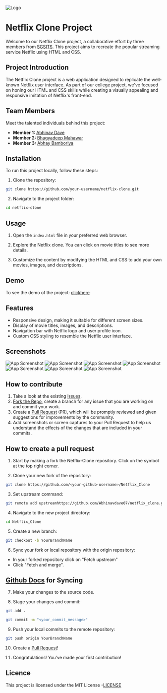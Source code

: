 
![Logo](logo.png)


# Netflix Clone Project

Welcome to our Netflix Clone project, a collaborative effort by three members from [SGSITS](https://www.sgsits.ac.in/). This project aims to recreate the popular streaming service Netflix using HTML and CSS.

## Project Introduction

The Netflix Clone project is a web application designed to replicate the well-known Netflix user interface. As part of our college project, we've focused on honing our HTML and CSS skills while creating a visually appealing and responsive imitation of Netflix's front-end.
## Team Members

Meet the talented individuals behind this project:

- **Member 1:** [Abhinav Dave](https://github.com/Abhinavdave07)
- **Member 2:** [Bhagyadeep Mahawar](https://github.com/bhagyadeep13)
- **Member 3:** [Abhay Bamboriya](https://github.com/AbhayBamboriya)
## Installation

To run this project locally, follow these steps:

1. Clone the repository:
```bash
git clone https://github.com/your-username/netflix-clone.git
```

2. Navigate to the project folder:
```bash
cd netflix-clone
```
## Usage

1. Open the `index.html` file in your preferred web browser.

2. Explore the Netflix clone. You can click on movie titles to see more details.

3. Customize the content by modifying the HTML and CSS to add your own movies, images, and descriptions.
## Demo

To see the demo of the project: [clickhere](https://netflix-clone-nu-orcin.vercel.app/)

## Features

- Responsive design, making it suitable for different screen sizes.
- Display of movie titles, images, and descriptions.
- Navigation bar with Netflix logo and user profile icon.
- Custom CSS styling to resemble the Netflix user interface.
## Screenshots

![App Screenshot](ss1.png)
![App Screenshot](ss2.png)
![App Screenshot](ss3.png)
![App Screenshot](ss4.png)
![App Screenshot](ss5.png)
![App Screenshot](ss6.png)
![App Screenshot](ss7.png)


## How to contribute

1. Take a look at the existing [issues](https://github.com/Abhinavdave07/netflix_clone/issues).
2. [Fork the Repo](https://github.com/Abhinavdave07/netflix_clone/fork), create a branch for any issue that you are working on and commit your work.
3. Create a [Pull Request](https://github.com/Abhinavdave07/netflix_clone/pulls) (PR), which will be promptly reviewed and given suggestions for improvements by the community.
4. Add screenshots or screen captures to your Pull Request to help us understand the effects of the changes that are included in your commits.

## How to create a pull request

1. Start by making a fork the Netflix-Clone repository. Click on the  symbol at the top right corner.

2. Clone your new fork of the repository:

```bash
git clone https://github.com/<your-github-username>/Netflix_Clone
```
3. Set upstream command:
```bash
git remote add upstreamhttps://github.com/Abhinavdave07/netflix_clone.git
```

4. Navigate to the new project directory:
```bash
cd Netflix_Clone
```
5. Create a new branch:
```bash
git checkout -b YourBranchName
```
6. Sync your fork or local repository with the origin repository:

* In your forked repository click on "Fetch upstream"
* Click "Fetch and merge".
## [Github Docs](https://docs.github.com/en/pull-requests/collaborating-with-pull-requests/addressing-merge-conflicts/resolving-a-merge-conflict-on-github) for Syncing
7. Make your changes to the source code.

8. Stage your changes and commit:
```bash
git add .
```
```bash
git commit -m "<your_commit_message>"
```
9. Push your local commits to the remote repository:
```bash
git push origin YourBranchName
```
10. Create a [Pull Request](https://github.com/Abhinavdave07/netflix_clone/pulls)!

11. Congratulations! You've made your first contribution! 
## Licence

This project is licensed under the MIT License -[LICENSE](https://opensource.org/license/mit/) 

